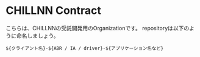# CHILLNN Contract
こちらは、CHILLNNの受託開発用のOrganizationです。
repositoryは以下のように命名しましょう。
```
${クライアント名}-${ABR / IA / driver}-${アプリケーション名など}
```
